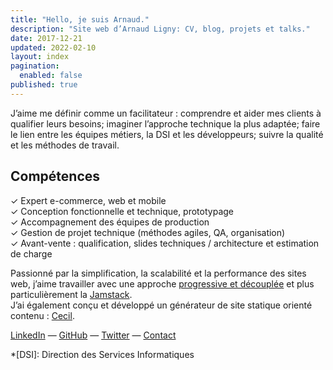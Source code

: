 ```yaml
---
title: "Hello, je suis Arnaud."
description: "Site web d’Arnaud Ligny: CV, blog, projets et talks."
date: 2017-12-21
updated: 2022-02-10
layout: index
pagination:
  enabled: false
published: true
---
```

J’aime me définir comme un facilitateur : comprendre et aider mes clients à qualifier leurs besoins; imaginer l’approche technique la plus adaptée; faire le lien entre les équipes métiers, la DSI et les développeurs; suivre la qualité et les méthodes de travail.

## Compétences

✓ Expert e-commerce, web et mobile  
✓ Conception fonctionnelle et technique, prototypage  
✓ Accompagnement des équipes de production  
✓ Gestion de projet technique (méthodes agiles, QA, organisation)  
✓ Avant-vente : qualification, slides techniques / architecture et estimation de charge

Passionné par la simplification, la scalabilité et la performance des sites web, j’aime travailler avec une approche [progressive et découplée](https://jamstatic.fr) et plus particulièrement la [Jamstack](https://jamstatic.fr/2019/02/07/c-est-quoi-la-jamstack/).  
J’ai également conçu et développé un générateur de site statique orienté contenu : [Cecil](https://cecil.app).

[LinkedIn](https://fr.linkedin.com/in/arnaudligny/fr/) — <a href="https://github.com/ArnaudLigny" rel="me">GitHub</a> — [Twitter](https://twitter.com/ArnaudLigny) — <a href="mailto:arnaud@ligny.fr?subject=Prise de contact" title="Prise de contact par e-mail">Contact</a>

*[DSI]: Direction des Services Informatiques
